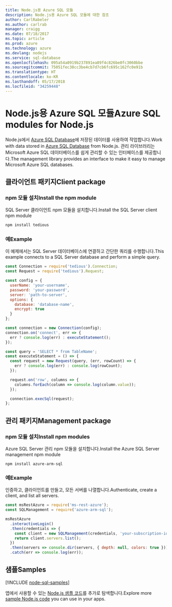 ```yaml
---
title: Node.js용 Azure SQL 모듈
description: Node.js용 Azure SQL 모듈에 대한 참조
author: CarlRabeler
ms.author: carlrab
manager: craigg
ms.date: 07/18/2017
ms.topic: article
ms.prod: azure
ms.technology: azure
ms.devlang: nodejs
ms.service: sql-database
ms.openlocfilehash: 095a54a0919b237891ea89f4c826be0fc3060bbe
ms.sourcegitcommit: 75051fec38cc3be4cb7d7cb6fc695c162fc0e91b
ms.translationtype: HT
ms.contentlocale: ko-KR
ms.lasthandoff: 05/17/2018
ms.locfileid: "34259448"
---
```

# <a name="azure-sql-modules-for-nodejs"></a><span data-ttu-id="766d1-103">Node.js용 Azure SQL 모듈</span><span class="sxs-lookup"><span data-stu-id="766d1-103">Azure SQL modules for Node.js</span></span>

<span data-ttu-id="766d1-104">Node.js에서 [Azure SQL Database](https://docs.microsoft.com/azure/sql-database/sql-database-technical-overview)에 저장된 데이터를 사용하여 작업합니다.</span><span class="sxs-lookup"><span data-stu-id="766d1-104">Work with data stored in [Azure SQL Database](https://docs.microsoft.com/azure/sql-database/sql-database-technical-overview) from Node.js.</span></span>
<span data-ttu-id="766d1-105">관리 라이브러리는 Microsoft Azure SQL 데이터베이스를 쉽게 관리할 수 있는 인터페이스를 제공합니다.</span><span class="sxs-lookup"><span data-stu-id="766d1-105">The management library provides an interface to make it easy to manage Microsoft Azure SQL databases.</span></span>

## <a name="client-package"></a><span data-ttu-id="766d1-106">클라이언트 패키지</span><span class="sxs-lookup"><span data-stu-id="766d1-106">Client package</span></span>

### <a name="install-the-npm-module"></a><span data-ttu-id="766d1-107">npm 모듈 설치</span><span class="sxs-lookup"><span data-stu-id="766d1-107">Install the npm module</span></span>

<span data-ttu-id="766d1-108">SQL Server 클라이언트 npm 모듈을 설치합니다.</span><span class="sxs-lookup"><span data-stu-id="766d1-108">Install the SQL Server client npm module</span></span>

```bash
npm install tedious
```

### <a name="example"></a><span data-ttu-id="766d1-109">예</span><span class="sxs-lookup"><span data-stu-id="766d1-109">Example</span></span>

<span data-ttu-id="766d1-110">이 예제에서는 SQL Server 데이터베이스에 연결하고 간단한 쿼리를 수행합니다.</span><span class="sxs-lookup"><span data-stu-id="766d1-110">This example connects to a SQL Server database and perform a simple query.</span></span>

```javascript
const Connection = require('tedious').Connection;
const Request = require('tedious').Request;

const config = {
  userName: 'your-username',
  password: 'your-password',
  server: 'path-to-server',
  options: {
    database: 'database-name',
    encrypt: true
  }
};

const connection = new Connection(config);
connection.on('connect', err => {
  err ? console.log(err) : executeStatement();
});

const query = 'SELECT * from TableName';
const executeStatement = () => {
  const request = new Request(query, (err, rowCount) => {
    err ? console.log(err) : console.log(rowCount);
  });

  request.on('row', columns => {
    columns.forEach(column => console.log(column.value));
  });

  connection.execSql(request);
};
```

## <a name="management-package"></a><span data-ttu-id="766d1-111">관리 패키지</span><span class="sxs-lookup"><span data-stu-id="766d1-111">Management package</span></span>

### <a name="install-npm-modules"></a><span data-ttu-id="766d1-112">npm 모듈 설치</span><span class="sxs-lookup"><span data-stu-id="766d1-112">Install npm modules</span></span>

<span data-ttu-id="766d1-113">Azure SQL Server 관리 npm 모듈을 설치합니다.</span><span class="sxs-lookup"><span data-stu-id="766d1-113">Install the Azure SQL Server management npm module</span></span>

```
npm install azure-arm-sql
```   

### <a name="example"></a><span data-ttu-id="766d1-114">예</span><span class="sxs-lookup"><span data-stu-id="766d1-114">Example</span></span>

<span data-ttu-id="766d1-115">인증하고, 클라이언트를 만들고, 모든 서버를 나열합니다.</span><span class="sxs-lookup"><span data-stu-id="766d1-115">Authenticate, create a client, and list all servers.</span></span>

```javascript
const msRestAzure = require('ms-rest-azure');
const SQLManagement = require('azure-arm-sql');

msRestAzure
  .interactiveLogin()
  .then(credentials => {
    const client = new SQLManagement(credentials, 'your-subscription-id');
    return client.servers.list();
  })
  .then(servers => console.dir(servers, { depth: null, colors: true }))
  .catch(err => console.log(err));
```

## <a name="samples"></a><span data-ttu-id="766d1-116">샘플</span><span class="sxs-lookup"><span data-stu-id="766d1-116">Samples</span></span>

[!INCLUDE [node-sql-samples](../docs-ref-conceptual/includes/sql-samples.md)]

<span data-ttu-id="766d1-117">앱에서 사용할 수 있는 [Node.js 샘플 코드](https://azure.microsoft.com/resources/samples/?platform=nodejs)를 추가로 탐색합니다.</span><span class="sxs-lookup"><span data-stu-id="766d1-117">Explore more [sample Node.js code](https://azure.microsoft.com/resources/samples/?platform=nodejs) you can use in your apps.</span></span>
